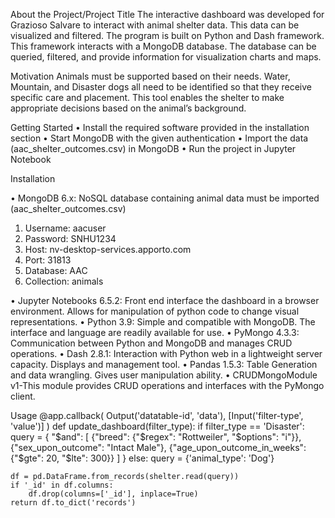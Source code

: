 About the Project/Project Title
The interactive dashboard was developed for Grazioso Salvare to interact with animal shelter data. This data can be visualized and filtered. The program is built on Python and Dash framework. This framework interacts with a MongoDB database. The database can be queried, filtered, and provide information for visualization charts and maps. 

Motivation
Animals must be supported based on their needs. Water, Mountain, and Disaster dogs all need to be identified so that they receive specific care and placement. This tool enables the shelter to make appropriate decisions based on the animal’s background. 

Getting Started
•	Install the required software provided in the installation section
•	Start MongoDB with the given authentication
•	Import the data (aac_shelter_outcomes.csv) in MongoDB
•	Run the project in Jupyter Notebook


Installation

•	MongoDB 6.x: NoSQL database containing animal data must be imported (aac_shelter_outcomes.csv)
1.	Username: aacuser
2.	Password: SNHU1234
3.	Host: nv-desktop-services.apporto.com
4.	Port: 31813
5.	Database: AAC
6.	Collection: animals

•	Jupyter Notebooks 6.5.2: Front end interface the dashboard in a browser environment. Allows for manipulation of python code to change visual representations.
•	Python 3.9: Simple and compatible with MongoDB. The interface and language are readily available for use.
•	PyMongo 4.3.3: Communication between Python and MongoDB and manages CRUD operations.
•	Dash 2.8.1: Interaction with Python web in a lightweight server capacity.  Displays and management tool.
•	Pandas 1.5.3: Table Generation and data wrangling. Gives user manipulation ability.
•	CRUDMongoModule v1-This module provides CRUD operations and interfaces with the PyMongo client.

Usage
@app.callback(
    Output('datatable-id', 'data'),
    [Input('filter-type', 'value')]
)
def update_dashboard(filter_type):
    if filter_type == 'Disaster':
        query = {
            "$and": [
                {"breed": {"$regex": "Rottweiler", "$options": "i"}},
                {"sex_upon_outcome": "Intact Male"},
                {"age_upon_outcome_in_weeks": {"$gte": 20, "$lte": 300}}
            ]
        }
    else:
        query = {'animal_type': 'Dog'}
    
    df = pd.DataFrame.from_records(shelter.read(query))
    if '_id' in df.columns:
        df.drop(columns=['_id'], inplace=True)
    return df.to_dict('records')
